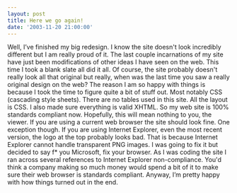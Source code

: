 ```yaml
---
layout: post
title: Here we go again!
date: '2003-11-20 21:00:00'
---
```


Well, I’ve finished my big redesign. I know the site doesn't look incredibly different but I am really proud of it. The last couple incarnations of my site have just been modifications of other ideas I have seen on the web. This time I took a blank slate all did it all. Of course, the site probably doesn't really look all that original but really, when was the last time you saw a really original design on the web? The reason I am so happy with things is because I took the time to figure quite a bit of stuff out. Most notably CSS (cascading style sheets). There are no tables used in this site. All the layout is CSS. I also made sure everything is valid XHTML. So my web site is 100% standards compliant now. Hopefully, this will mean nothing to you, the viewer. If you are using a current web browser the site should look fine. One exception though. If you are using Internet Explorer, even the most recent version, the logo at the top probably looks bad. That is because Internet Explorer cannot handle transparent PNG images. I was going to fix it but decided to say f\* you Microsoft, fix your browser. As I was coding the site I ran across several references to Internet Explorer non-compliance. You'd think a company making so much money would spend a bit of it to make sure their web browser is standards compliant. Anyway, I’m pretty happy with how things turned out in the end.